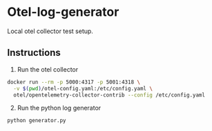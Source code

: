 # Otel-log-generator
Local otel collector test setup.

## Instructions
1. Run the otel collector 
```sh
docker run --rm -p 5000:4317 -p 5001:4318 \
  -v $(pwd)/otel-config.yaml:/etc/config.yaml \
  otel/opentelemetry-collector-contrib --config /etc/config.yaml
```

2. Run the python log generator
```sh
python generator.py
```
